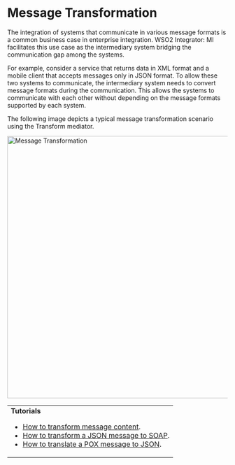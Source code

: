 # Message Transformation

The integration of systems that communicate in various message formats is a common business case in enterprise integration. WSO2 Integrator: MI facilitates this use case as the intermediary system bridging the communication gap among the systems.

For example, consider a service that returns data in XML format and a mobile client that accepts messages only in JSON format. To allow these two systems to communicate, the intermediary system needs to convert message formats during the communication. This allows the systems to communicate with each other without depending on the message formats supported by each system.

The following image depicts a typical message transformation scenario using the Transform mediator.

<img src="{{base_path}}/assets/img/integrate/use-cases-overview/message-transformation.png" title="Message Transformation" width="600" alt="Message Transformation"/>

<table>
	<tr>
		<td>
			<b>Tutorials</b></br>
			<ul>
				<li>
                    <a href="{{base_path}}/learn/integration-tutorials/transforming-message-content">How to transform message content</a>.
				</li>
                <li>
                    <a href="{{base_path}}/learn/examples/message-transformation-examples/json-to-soap-conversion">How to transform a JSON message to SOAP</a>.
				</li>
                <li>
                    <a href="{{base_path}}/learn/examples/message-transformation-examples/pox-to-json-conversion">How to translate a POX message to JSON</a>.
				</li>
			</ul>
		</td>
	</tr>
</table>